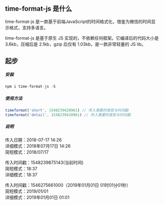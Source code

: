 ## time-format-js 是什么

time-format-js 是一款基于前端JavaScript的时间格式化，借鉴为微信的时间显示格式，支持多语言。

time-format-js 是基于原生 JS 实现的，不依赖任何框架。它编译后的代码大小是 3.6kb，压缩后是 2.1kb，gzip 后仅有 1.03kb，是一款非常轻量的 JS lib。

## 起步

##### 安装

``` js
npm i time-format-js -S
```

##### 使用方法

``` js
timeformat('short', 1548239420961) // 传入需要的类型与时间戳
timeformat('detail', 1548239420961) // 传入需要的类型与时间戳
```

##### 说明
传入日期：2018-07-17 14:26<br>
详细模式：2018年07月17日 14:26<br>
简短模式：2018/07/17 <br>

传入时间戳：1548239875143(当前时间) <br>
简短模式：18:37 <br>
详细模式：18:37 <br>

传入时间戳：1546275661000（2019年01月01日 01时01分01秒） <br>
简短模式：2019/01/01 <br>
详细模式：2019年01月01日 01:01